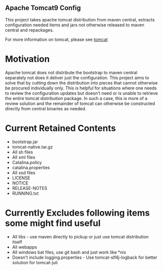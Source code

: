 Apache Tomcat9 Config
---------------------

This project takes apache tomcat distribution from maven central, extracts configuration needed items and jars not otherwise released to maven central and repackages.

For more information on tomcat, please see [tomcat](https://github.com/apache/tomcat)

# Motivation #

Apache tomcat does not distribute the bootstrap to maven central separately not does it deliver just the configuration.  This project aims to solve that by cutting down the distribution into pieces that cannot otherwise be procured individually only.
This is helpful for situations where one needs to review the configuration updates but doesn't need or is unable to retrieve the entire tomcat distribution package.  In such a case, this is more of a review solution and the remainder of tomcat can
otherwise be constructed directly from central binaries as needed.

# Current Retained Contents #

- bootstrap.jar
- tomcat-native.tar.gz
- All sh files
- All xml files
- Catalina.policy
- catalina.properties
- All xsd files
- LICENSE
- NOTICE
- RELEASE-NOTES
- RUNNING.txt

# Currently Excludes following items some might find useful #

- All libs - use maven directly to pickup or just use tomcat distribution itself
- All webapps
- All windows bat files, use git bash and just work like *nix
- Doesn't include logging.properties - Use tomcat-slf4j-logback for better solution for tomcat-juli